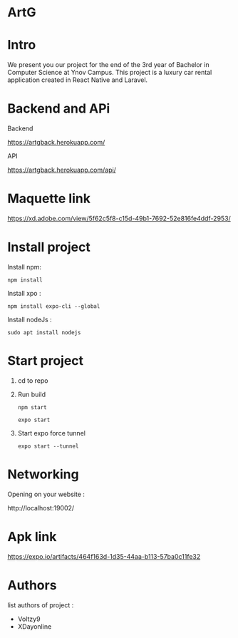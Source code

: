 # ArtG

# Intro
We present you our project for the end of the 3rd year of Bachelor in Computer Science at Ynov Campus.
This project is a luxury car rental application created in React Native and Laravel.

# Backend and APi 
Backend 

   https://artgback.herokuapp.com/
   
API
    
   https://artgback.herokuapp.com/api/
    
# Maquette link
    
   https://xd.adobe.com/view/5f62c5f8-c15d-49b1-7692-52e816fe4ddf-2953/
    
# Install project
Install npm:

`npm install`

Install xpo :

`npm install expo-cli --global `



Install nodeJs :

`sudo apt install nodejs`


# Start project
1. cd to repo
2. Run build 

    `npm start`

    `expo start`

3. Start expo force tunnel

    `expo start --tunnel`

# Networking
Opening on your website : 
   
   http://localhost:19002/

# Apk link
https://expo.io/artifacts/464f163d-1d35-44aa-b113-57ba0c11fe32

# Authors
list authors of project :   
- Voltzy9
- XDayonline